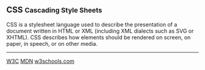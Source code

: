 ## CSS <small>Cascading Style Sheets</small>

CSS is a stylesheet language used to describe the 
presentation of a document written in HTML or XML (including XML dialects such 
as SVG or XHTML). CSS describes how elements should be rendered on screen, 
on paper, in speech, or on other media.

<hr>

<div class="button-group small align-right">
  <a class="button w3c" href="https://www.w3.org/Style/CSS/Overview.en.html"><i class="fas fa-book"></i> W3C</a>
  <a class="button mdn" href="https://developer.mozilla.org/en-US/docs/Web/CSS"><i class="fas fa-book"></i> MDN</a>
  <a class="button w3schools" href="https://www.w3schools.com/css/default.asp"><i class="fas fa-book"></i> w3schools<span class="com">.com</span></a>
</div>
